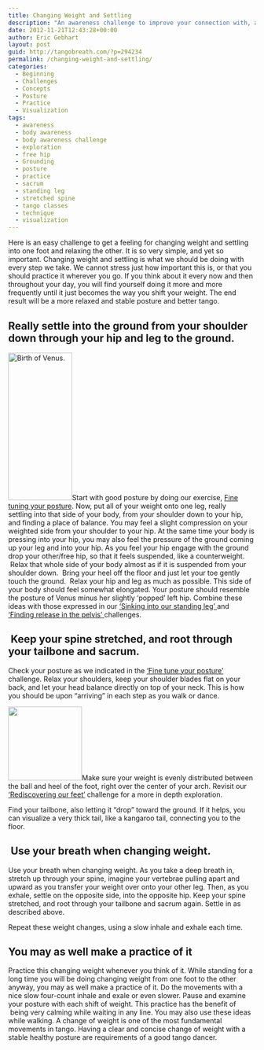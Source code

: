 ```yaml
---
title: Changing Weight and Settling
description: "An awareness challenge to improve your connection with, and power from the ground."
date: 2012-11-21T12:43:28+00:00
author: Eric Gebhart
layout: post
guid: http://tangobreath.com/?p=294234
permalink: /changing-weight-and-settling/
categories:
  - Beginning
  - Challenges
  - Concepts
  - Posture
  - Practice
  - Visualization
tags:
  - awareness
  - body awareness
  - body awareness challenge
  - exploration
  - free hip
  - Grounding
  - posture
  - practice
  - sacrum
  - standing leg
  - stretched spine
  - tango classes
  - technique
  - visualization
---
```

Here is an easy challenge to get a feeling for changing weight and settling into one foot and relaxing the other. It is so very simple, and yet so important. Changing weight and settling is what we should be doing with every step we take. We cannot stress just how important this is, or that you should practice it wherever you go. If you think about it every now and then throughout your day, you will find yourself doing it more and more frequently until it just becomes the way you shift your weight. The end result will be a more relaxed and stable posture and better tango.

<!--more-->

## Really settle into the ground from your shoulder down through your hip and leg to the ground.

[<img class="alignleft size-medium wp-image-99288" title="botticelli-birth-venus_crop" alt="Birth of Venus." src="http://tangobreath.com/wp-content/uploads/2012/04/botticelli-birth-venus_crop-130x300.png" width="130" height="300" srcset="http://tangobreath.com/wp-content/uploads/2012/04/botticelli-birth-venus_crop-130x300.png 130w, http://tangobreath.com/wp-content/uploads/2012/04/botticelli-birth-venus_crop.png 381w" sizes="(max-width: 130px) 100vw, 130px" />](http://tangobreath.com/wp-content/uploads/2012/04/botticelli-birth-venus_crop.png)Start with good posture by doing our exercise, <a title="fine tune your posture." href="http://tangobreath.com/fine-tune-your-posture/" target="_blank">Fine tuning your posture</a>. Now, put all of your weight onto one leg, really settling into that side of your body, from your shoulder down to your hip, and finding a place of balance. You may feel a slight compression on your weighted side from your shoulder to your hip. At the same time your body is pressing into your hip, you may also feel the pressure of the ground coming up your leg and into your hip. As you feel your hip engage with the ground drop your other/free hip, so that it feels suspended, like a counterweight.  Relax that whole side of your body almost as if it is suspended from your shoulder down.  Bring your heel off the floor and just let your toe gently touch the ground.  Relax your hip and leg as much as possible. This side of your body should feel somewhat elongated. Your posture should resemble the posture of Venus minus her slightly &#8216;popped&#8217; left hip. Combine these ideas with those expressed in our <a title="Sinking into our standing leg." href="http://tangobreath.com/sinking-into-our-standing-leg/" target="_blank">&#8216;Sinking into our standing leg&#8217; </a>and <a title="Finding release in the pelvis." href="http://tangobreath.com/finding-release-in-the-pelvis/" target="_blank">&#8216;Finding release in the pelvis&#8217; </a>challenges.

##  Keep your spine stretched, and root through your tailbone and sacrum.

Check your posture as we indicated in the <a title="Fine tune your posture" href="http://tangobreath.com/fine-tune-your-posture/" target="_blank">&#8216;Fine tune your posture&#8217;</a> challenge. Relax your shoulders, keep your shoulder blades flat on your back, and let your head balance directly on top of your neck. This is how you should be upon “arriving” in each step as you walk or dance.

[<img class="alignleft size-thumbnail wp-image-153669" title="foot arches" alt="" src="http://tangobreath.com/wp-content/uploads/2012/05/foot-arches-150x150.gif" width="150" height="150" />](http://tangobreath.com/wp-content/uploads/2012/05/foot-arches.gif)Make sure your weight is evenly distributed between the ball and heel of the foot, right over the center of your arch. Revisit our <a title="Rediscovering our feet." href="http://tangobreath.com/rediscovering-our-feet/" target="_blank">&#8216;Rediscovering our feet&#8217;</a> challenge for a more in depth exploration.

Find your tailbone, also letting it “drop” toward the ground. If it helps, you can visualize a very thick tail, like a kangaroo tail, connecting you to the floor.

##  Use your breath when changing weight.

Use your breath when changing weight. As you take a deep breath in, stretch up through your spine, imagine your vertebrae pulling apart and upward as you transfer your weight over onto your other leg. Then, as you exhale, settle on the opposite side, into the opposite hip. Keep your spine stretched, and root through your tailbone and sacrum again. Settle in as described above.

Repeat these weight changes, using a slow inhale and exhale each time.

## You may as well make a practice of it

Practice this changing weight whenever you think of it. While standing for a long time you will be doing changing weight from one foot to the other anyway, you may as well make a practice of it. Do the movements with a nice slow four-count inhale and exale or even slower. Pause and examine your posture with each shift of weight. This practice has the benefit of  being very calming while waiting in any line. You may also use these ideas while walking. A change of weight is one of the most fundamental movements in tango. Having a clear and concise change of weight with a stable healthy posture are requirements of a good tango dancer.
